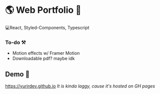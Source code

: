 # 🌎 Web Portfolio 📃

💻React, Styled-Components, Typescript


### To-do ⚒
- Motion effects w/ Framer Motion  
- Downloadable pdf? maybe idk



## Demo 🚀

https://yurirdev.github.io
*It is kinda laggy, cause it's hosted on GH pages*
